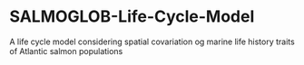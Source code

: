 # SALMOGLOB-Life-Cycle-Model
A life cycle model considering spatial covariation og marine life history traits of Atlantic salmon populations
